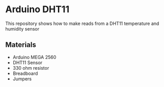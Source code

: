 # Arduino  DHT11
This repository shows how to make reads from a DHT11 temperature and humidity sensor

## Materials
- Arduino MEGA 2560
- DHT11 Sensor
- 330 ohm resistor
- Breadboard
- Jumpers